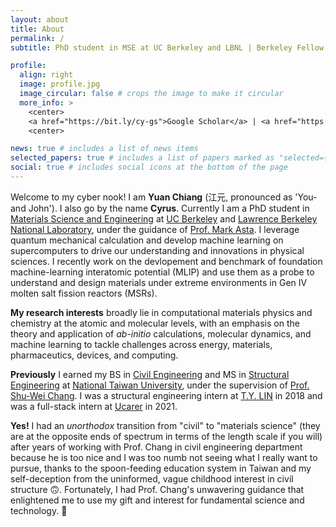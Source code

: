 ```yaml
---
layout: about
title: About
permalink: /
subtitle: PhD student in MSE at UC Berkeley and LBNL | Berkeley Fellow | Computational Materials Science

profile:
  align: right
  image: profile.jpg
  image_circular: false # crops the image to make it circular
  more_info: >
    <center>
    <a href="https://bit.ly/cy-gs">Google Scholar</a> | <a href="https://bit.ly/cy-cv">CV</a> | <a href="https://github.com/chiang-yuan">GitHub</a>
    <center>

news: true # includes a list of news items
selected_papers: true # includes a list of papers marked as "selected={true}"
social: true # includes social icons at the bottom of the page
---
```


Welcome to my cyber nook! I am **Yuan Chiang** (江元, pronounced as 'You-and John'). I also go by the name **Cyrus**. Currently I am a PhD student in [Materials Science and Engineering](https://mse.berkeley.edu/) at [UC Berkeley](https://www.berkeley.edu/) and [Lawrence Berkeley National Laboratory](https://www.lbl.gov/), under the guidance of [Prof. Mark Asta](https://asta.mse.berkeley.edu/). I leverage quantum mechanical calculation and develop machine learning on supercomputers to drive our understanding and innovations in physical sciences. I recently work on the devlopement and benchmark of foundation machine-learning interatomic potential (MLIP) and use them as a probe to understand and design materials under extreme environments in Gen IV molten salt fission reactors (MSRs).

**My research interests** broadly lie in computational materials physics and chemistry at the atomic and molecular levels, with an emphasis on the theory and application of *ab-initio* calculations, molecular dynamics, and machine learning to tackle challenges across energy, materials, pharmaceutics, devices, and computing. 

**Previously** I earned my BS in [Civil Engineering](http://www.ce.ntu.edu.tw/en/) and MS in [Structural Engineering](http://www.ce.ntu.edu.tw/en/) at [National Taiwan University](https://www.ntu.edu.tw/english/index.html), under the supervision of [Prof. Shu-Wei Chang](https://www.swc-lab.tw/). I was a structural engineering intern at [T.Y. LIN](https://www.tylin.com/) in 2018 and was a full-stack intern at [Ucarer](https://ucarer.tw/) in 2021.

**Yes!** I had an *unorthodox* transition from "civil" to "materials science" (they are at the opposite ends of spectrum in terms of the length scale if you will) after years of working with Prof. Chang in civil engineering department because he is too nice and I was too numb not seeing what I really want to pursue, thanks to the spoon-feeding education system in Taiwan and my self-deception from the uninformed, vague childhood interest in civil structure 🙃. Fortunately, I had Prof. Chang's unwavering guidance that enlightened me to use my gift and interest for fundamental science and technology. :stars:

<!-- Write your biography here. Tell the world about yourself. Link to your favorite [subreddit](http://reddit.com). You can put a picture in, too. The code is already in, just name your picture `prof_pic.jpg` and put it in the `img/` folder.

Put your address / P.O. box / other info right below your picture. You can also disable any of these elements by editing `profile` property of the YAML header of your `_pages/about.md`. Edit `_bibliography/papers.bib` and Jekyll will render your [publications page](/al-folio/publications/) automatically.

Link to your social media connections, too. This theme is set up to use [Font Awesome icons](https://fontawesome.com/) and [Academicons](https://jpswalsh.github.io/academicons/), like the ones below. Add your Facebook, Twitter, LinkedIn, Google Scholar, or just disable all of them. -->
